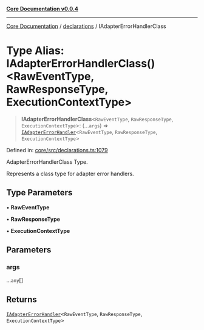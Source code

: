 [**Core Documentation v0.0.4**](../../README.md)

***

[Core Documentation](../../modules.md) / [declarations](../README.md) / IAdapterErrorHandlerClass

# Type Alias: IAdapterErrorHandlerClass()\<RawEventType, RawResponseType, ExecutionContextType\>

> **IAdapterErrorHandlerClass**\<`RawEventType`, `RawResponseType`, `ExecutionContextType`\>: (...`args`) => [`IAdapterErrorHandler`](../interfaces/IAdapterErrorHandler.md)\<`RawEventType`, `RawResponseType`, `ExecutionContextType`\>

Defined in: [core/src/declarations.ts:1079](https://github.com/stonemjs/core/blob/8c14a336c794eb98d8513b950cb1c2786962eaaf/src/declarations.ts#L1079)

AdapterErrorHandlerClass Type.

Represents a class type for adapter error handlers.

## Type Parameters

• **RawEventType**

• **RawResponseType**

• **ExecutionContextType**

## Parameters

### args

...`any`[]

## Returns

[`IAdapterErrorHandler`](../interfaces/IAdapterErrorHandler.md)\<`RawEventType`, `RawResponseType`, `ExecutionContextType`\>
